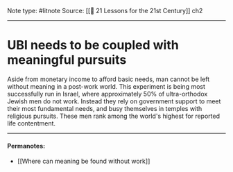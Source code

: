 Note type: #litnote
Source: [[📖 21 Lessons for the 21st Century]] ch2

---
# UBI needs to be coupled with meaningful pursuits
Aside from monetary income to afford basic needs, man cannot be left without meaning in a post-work world. This experiment is being most successfully run in Israel, where approximately 50% of ultra-orthodox Jewish men do not work. Instead they rely on government support to meet their most fundamental needs, and busy themselves in temples with religious pursuits. These men rank among the world's highest for reported life contentment.

---
#### Permanotes:
- [[Where can meaning be found without work]]